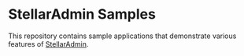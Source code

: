 # StellarAdmin Samples

This repository contains sample applications that demonstrate various features of [StellarAdmin](https://www.stellaradmin.com/).
